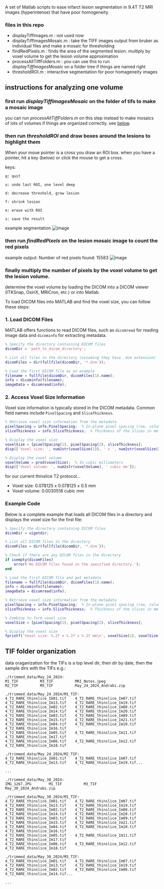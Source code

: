 A set of Matlab scripts to ease infarct lesion segmentation in 9.4T T2 MRI images (hyperintense) that have poor homogeneity.  
### files in this repo
- displayTiffImages.m : not used now
- displayTiffImagesMosaic.m : take the TIFF images output from bruker as individual files and make a mosaic for thresholding 
- findRedPixels.m : finds the area of the segmented lesion. multiply by voxel volume to get the lesion volume approximation
- processAllTiffFolders.m : you can use this to run *displayTiffImagesMosaic* on a folder tree if things are named right
- thresholdROI.m : interactive segmentation for poor homageneity images

## instructions for analyzing one volume
### first run *displayTiffImagesMosaic* on the folder of tifs to make a mosaic image
you can run *processAllTiffFolders.m* on this step instead to make mosaics of lots of volumes if things are organized correctly. see [below](#TIF-folder-organization). 

### then run *thresholdROI* and draw boxes around the lesions to highlight them

When your moue pointer is a cross you draw an ROI box. when you have a pointer, hit a key (below) or click the mouse to get a cross.

keys:

	q: quit

	u: undo last ROI, one level deep

	d: decrease threshold, grow lesion

	f: shrink lesion

	e: erase with ROI

	s: save the result


example segmentation
![image](https://github.com/user-attachments/assets/8046da97-bd16-45ce-90a5-fe7d48ffe251)


### then run *findRedPixels* on the lesion mosaic image to count the red pixels

example output: Number of red pixels found: 15583
![image](https://res.craft.do/user/full/a47030e1-bee0-bde8-3bcf-105f3345ff32/doc/8F9DB22F-50D4-4753-8AD3-B573271A8049/1AD4C4F7-F212-48D4-BC09-FC155E910991_2/gwgIqTJvFkJ3uz3J5pZBNDZhqyBlahDlxlB2R1VxgDkz/Image.png)

### finally multiply the number of pixels by the voxel volume to get the lesion volume. 


determine the voxel volume by loading the DICOM into a DICOM viewer (ITKSnap, OsiriX, MRICron, etc.) or into Matlab. 

To load DICOM files into MATLAB and find the voxel size, you can follow these steps:

### 1. Load DICOM Files


MATLAB offers functions to read DICOM files, such as `dicomread` for reading image data and `dicominfo` for extracting metadata.

```matlab
% Specify the directory containing DICOM files
dicomDir = 'path_to_dicom_directory';

% List all files in the directory (assuming they have .dcm extension)
dicomFiles = dir(fullfile(dicomDir, '*.dcm'));

% Load the first DICOM file as an example
filename = fullfile(dicomDir, dicomFiles(1).name);
info = dicominfo(filename);
imageData = dicomread(info);
```


### 2. Access Voxel Size Information


Voxel size information is typically stored in the DICOM metadata. Common field names include `PixelSpacing` and `SliceThickness`.

```matlab
% Retrieve voxel size information from the metadata
pixelSpacing = info.PixelSpacing;  % In-plane pixel spacing (row, column) in mm
sliceThickness = info.SliceThickness;  % Thickness of the slices in mm

% Display the voxel size
voxelSize = [pixelSpacing(1), pixelSpacing(2), sliceThickness];
disp(['Voxel size: ', num2str(voxelSize(1)), ' x ', num2str(voxelSize(2)), ' x ', num2str(voxelSize(3)), ' mm']);

% Display the voxel volume
voxelVolume = prod(voxelSize);  % In cubic millimeters
disp(['Voxel volume: ', num2str(voxelVolume), ' cubic mm']);
```

for our current thinslice T2 protocol... 
- Voxel size: 0.078125 x 0.078125 x 0.5 mm
- Voxel volume: 0.0030518 cubic mm

### Example Code


Below is a complete example that loads all DICOM files in a directory and displays the voxel size for the first file:

```matlab
% Specify the directory containing DICOM files
dicomDir = uigetdir;

% List all DICOM files in the directory
dicomFiles = dir(fullfile(dicomDir, '*.dcm'));

% Check if there are any DICOM files in the directory
if isempty(dicomFiles)
    error('No DICOM files found in the specified directory.');
end

% Load the first DICOM file and get metadata
filename = fullfile(dicomDir, dicomFiles(1).name);
info = dicominfo(filename);
imageData = dicomread(info);

% Retrieve voxel size information from the metadata
pixelSpacing = info.PixelSpacing;  % In-plane pixel spacing (row, column) in mm
sliceThickness = info.SliceThickness;  % Thickness of the slices in mm

% Combine to form voxel size
voxelSize = [pixelSpacing(1), pixelSpacing(2), sliceThickness];

% Display the voxel size
fprintf('Voxel size: %.2f x %.2f x %.2f mm\n', voxelSize(1), voxelSize(2), voxelSize(3));
```

## TIF folder organization
data oraganization for the TIFs is a top level dir, then dir by date, then the sample dirs with the TIFs  e.g.: 
```
./trimmed_data/May_24_2024:
M1_TIF			M3_TIF			MRI_Notes.jpeg
M2_TIF			M5_TIF			May_24_2024_Andrabi.zip

./trimmed_data/May_24_2024/M1_TIF:
4_T2_RARE_thinslice_Im01.tif	4_T2_RARE_thinslice_Im07.tif	4_T2_RARE_thinslice_Im13.tif	4_T2_RARE_thinslice_Im19.tif
4_T2_RARE_thinslice_Im02.tif	4_T2_RARE_thinslice_Im08.tif	4_T2_RARE_thinslice_Im14.tif	4_T2_RARE_thinslice_Im20.tif
4_T2_RARE_thinslice_Im03.tif	4_T2_RARE_thinslice_Im09.tif	4_T2_RARE_thinslice_Im15.tif	4_T2_RARE_thinslice_Im21.tif
4_T2_RARE_thinslice_Im04.tif	4_T2_RARE_thinslice_Im10.tif	4_T2_RARE_thinslice_Im16.tif
4_T2_RARE_thinslice_Im05.tif	4_T2_RARE_thinslice_Im11.tif	4_T2_RARE_thinslice_Im17.tif
4_T2_RARE_thinslice_Im06.tif	4_T2_RARE_thinslice_Im12.tif	4_T2_RARE_thinslice_Im18.tif

./trimmed_data/May_24_2024/M2_TIF:
4_T2_RARE_thinslice_Im01.tif	4_T2_RARE_thinslice_Im07.tif	4_T2_RARE_thinslice_Im13.tif	4_T2_RARE_thinslice_Im19.tif...

...

./trimmed_data/May_30_2024:
IMG_1267.JPG		M1_TIF			M3_TIF			May_30_2024_Andrabi.zip

./trimmed_data/May_30_2024/M1_TIF:
4_T2_RARE_thinslice_Im01.tif	4_T2_RARE_thinslice_Im07.tif	4_T2_RARE_thinslice_Im13.tif	4_T2_RARE_thinslice_Im19.tif
4_T2_RARE_thinslice_Im02.tif	4_T2_RARE_thinslice_Im08.tif	4_T2_RARE_thinslice_Im14.tif	4_T2_RARE_thinslice_Im20.tif
4_T2_RARE_thinslice_Im03.tif	4_T2_RARE_thinslice_Im09.tif	4_T2_RARE_thinslice_Im15.tif	4_T2_RARE_thinslice_Im21.tif
4_T2_RARE_thinslice_Im04.tif	4_T2_RARE_thinslice_Im10.tif	4_T2_RARE_thinslice_Im16.tif
4_T2_RARE_thinslice_Im05.tif	4_T2_RARE_thinslice_Im11.tif	4_T2_RARE_thinslice_Im17.tif
4_T2_RARE_thinslice_Im06.tif	4_T2_RARE_thinslice_Im12.tif	4_T2_RARE_thinslice_Im18.tif

./trimmed_data/May_30_2024/M3_TIF:
4_T2_RARE_thinslice_Im01.tif	4_T2_RARE_thinslice_Im07.tif	4_T2_RARE_thinslice_Im13.tif	4_T2_RARE_thinslice_Im19.tif
4_T2_RARE_thinslice_Im02.tif	4_T2_RARE_thinslice_Im08.tif	4_T2_RARE_thinslice_Im14.tif...	

...


```


